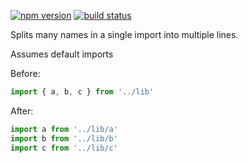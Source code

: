 [![npm version](https://img.shields.io/npm/v/split-multiple-imports)](https://www.npmjs.com/package/split-multiple-imports)
[![build status](https://img.shields.io/github/workflow/status/raineorshine/split-multiple-imports/Tests/main?label=tests&logo=github)](https://github.com/raineorshine/split-multiple-imports/actions?query=workflow%3ATests+branch%3Amain)

Splits many names in a single import into multiple lines.

Assumes default imports

Before:

```ts
import { a, b, c } from '../lib'
```

After:

```ts
import a from '../lib/a'
import b from '../lib/b'
import c from '../lib/c'
```
